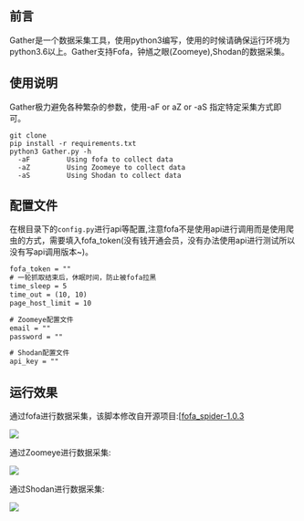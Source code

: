 ## 前言

Gather是一个数据采集工具，使用python3编写，使用的时候请确保运行环境为python3.6以上。Gather支持Fofa，钟馗之眼(Zoomeye),Shodan的数据采集。

## 使用说明

Gather极力避免各种繁杂的参数，使用-aF or aZ or -aS 指定特定采集方式即可。

```
git clone
pip install -r requirements.txt
python3 Gather.py -h
  -aF         Using fofa to collect data
  -aZ         Using Zoomeye to collect data
  -aS         Using Shodan to collect data

```

## 配置文件

在根目录下的``config.py``进行api等配置,注意fofa不是使用api进行调用而是使用爬虫的方式，需要填入fofa_token(没有钱开通会员，没有办法使用api进行测试所以没有写api调用版本~)。

```txt
fofa_token = ""
# 一轮抓取结束后，休眠时间，防止被fofa拉黑
time_sleep = 5
time_out = (10, 10)
page_host_limit = 10

# Zoomeye配置文件
email = ""
password = ""

# Shodan配置文件
api_key = ""
```

## 运行效果

通过fofa进行数据采集，该脚本修改自开源项目:[[fofa_spider-1.0.3](https://github.com/FightingForWhat/fofa_spider-1.0.3)

![](https://picbed.easy233.top//imgimage-20210414210322955.png)

通过Zoomeye进行数据采集:

![](https://picbed.easy233.top//imgimage-20210414210427953.png)

通过Shodan进行数据采集:

![](https://picbed.easy233.top//imgimage-20210414210538305.png)

